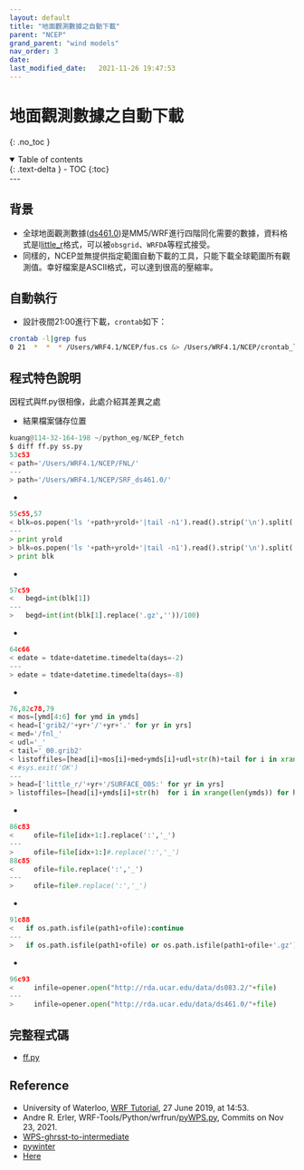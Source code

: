 ```yaml
---
layout: default
title: "地面觀測數據之自動下載"
parent: "NCEP"
grand_parent: "wind models"
nav_order: 3
date:               
last_modified_date:   2021-11-26 19:47:53
---
```


# 地面觀測數據之自動下載 

{: .no_toc }

<details open markdown="block">
  <summary>
    Table of contents
  </summary>
  {: .text-delta }
- TOC
{:toc}
</details>
---

## 背景
- 全球地面觀測數據([ds461.0](https://rda.ucar.edu/datasets/ds461.0/#!description))是MM5/WRF進行四階同化需要的數據，資料格式是l[little_r](https://www2.mmm.ucar.edu/wrf/users/wrfda/OnlineTutorial/Help/littler.html)格式，可以被`obsgrid`、`WRFDA`等程式接受。
- 同樣的，NCEP並無提供指定範圍自動下載的工具，只能下載全球範圍所有觀測值。幸好檔案是ASCII格式，可以達到很高的壓縮率。

## 自動執行
- 設計夜間21:00進行下載，`crontab`如下：
```bash
crontab -l|grep fus
0 21  *  *  * /Users/WRF4.1/NCEP/fus.cs &> /Users/WRF4.1/NCEP/crontab_log.txt 2>&1
```

## 程式特色說明
因程式與ff.py很相像，此處介紹其差異之處
- 結果檔案儲存位置
```python
kuang@114-32-164-198 ~/python_eg/NCEP_fetch
$ diff ff.py ss.py
53c53
< path='/Users/WRF4.1/NCEP/FNL/'
---
> path='/Users/WRF4.1/NCEP/SRF_ds461.0/'
```
- 
```python
55c55,57
< blk=os.popen('ls '+path+yrold+'|tail -n1').read().strip('\n').split('_')
---
> print yrold
> blk=os.popen('ls '+path+yrold+'|tail -n1').read().strip('\n').split('_')[-1].split(':')
> print blk
```
- 
```python
57c59
<   begd=int(blk[1])
---
>   begd=int(int(blk[1].replace('.gz',''))/100)
```
- 
```python
64c66
< edate = tdate+datetime.timedelta(days=-2)
---
> edate = tdate+datetime.timedelta(days=-8)
```
- 
```python
76,82c78,79
< mos=[ymd[4:6] for ymd in ymds]
< head=['grib2/'+yr+'/'+yr+'.' for yr in yrs]
< med='/fnl_'
< udl='_'
< tail='_00.grib2'
< listoffiles=[head[i]+mos[i]+med+ymds[i]+udl+str(h)+tail for i in xrange(len(ymds)) for h in ['00','06','12','18']]
< #sys.exit('OK')
---
> head=['little_r/'+yr+'/SURFACE_OBS:' for yr in yrs]
> listoffiles=[head[i]+ymds[i]+str(h)  for i in xrange(len(ymds)) for h in ['00','06','12','18']]
```
- 
```python
86c83
<     ofile=file[idx+1:].replace(':','_')
---
>     ofile=file[idx+1:]#.replace(':','_')
88c85
<     ofile=file.replace(':','_')
---
>     ofile=file#.replace(':','_')
```
- 
```python
91c88
<   if os.path.isfile(path1+ofile):continue
---
>   if os.path.isfile(path1+ofile) or os.path.isfile(path1+ofile+'.gz') :continue
```
- 
```python
96c93
<     infile=opener.open("http://rda.ucar.edu/data/ds083.2/"+file)
---
>     infile=opener.open("http://rda.ucar.edu/data/ds461.0/"+file)

```



## 完整程式碼
- [ff.py](https://raw.githubusercontent.com/sinotec2/python_eg/master/NCEP_fetch/ff.py)

## Reference
- University of Waterloo, [WRF Tutorial](https://wiki.math.uwaterloo.ca/fluidswiki/index.php?title=WRF_Tutorial),  27 June 2019, at 14:53.
- Andre R. Erler, WRF-Tools/Python/wrfrun/[pyWPS.py](https://github.com/aerler/WRF-Tools/blob/master/Python/wrfrun/pyWPS.py), Commits on Nov 23, 2021.
- [WPS-ghrsst-to-intermediate](https://github.com/bbrashers/WPS-ghrsst-to-intermediate)
- [pywinter](https://pywinter.readthedocs.io/en/latest)
- [Here](https://sinotec2.github.io/jdt/doc/SST.md)

